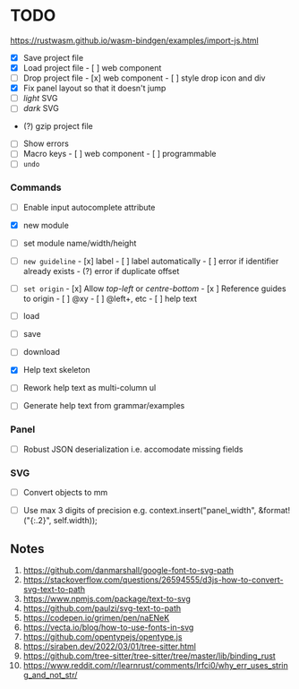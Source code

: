 # TODO

https://rustwasm.github.io/wasm-bindgen/examples/import-js.html

- [x] Save project file
- [x] Load project file
      - [ ] web component
- [ ] Drop project file
      - [x] web component
      - [ ] style drop icon and div
- [x] Fix panel layout so that it doesn't jump
- [ ] _light_ SVG
- [ ] _dark_ SVG
- (?) gzip project file
- [ ] Show errors
- [ ] Macro keys
      - [ ] web component
      - [ ] programmable
- [ ] `undo`

### Commands
- [ ] Enable input autocomplete attribute
- [x] new module
- [ ] set module name/width/height

- [ ] `new guideline`
      - [x] label
      - [ ] label automatically
      - [ ] error if identifier already exists
      - (?) error if duplicate offset

- [ ] `set origin`
      - [x] Allow _top-left_ or _centre-bottom_
      - [x  ] Reference guides to origin
      - [ ] @xy
      - [ ] @left+, etc
      - [ ] help text

- [ ] load
- [ ] save
- [ ] download

- [x] Help text skeleton
- [ ] Rework help text as multi-column ul
- [ ] Generate help text from grammar/examples

### Panel
- [ ] Robust JSON deserialization i.e. accomodate missing fields

### SVG
- [ ] Convert objects to mm
- [ ] Use max 3 digits of precision
      e.g. context.insert("panel_width", &format!("{:.2}", self.width));


## Notes

1.  https://github.com/danmarshall/google-font-to-svg-path
2.  https://stackoverflow.com/questions/26594555/d3js-how-to-convert-svg-text-to-path
3.  https://www.npmjs.com/package/text-to-svg
4.  https://github.com/paulzi/svg-text-to-path
5.  https://codepen.io/grimen/pen/naENeK
6.  https://vecta.io/blog/how-to-use-fonts-in-svg
7.  https://github.com/opentypejs/opentype.js
8.  https://siraben.dev/2022/03/01/tree-sitter.html
9.  https://github.com/tree-sitter/tree-sitter/tree/master/lib/binding_rust
10. https://www.reddit.com/r/learnrust/comments/lrfci0/why_err_uses_string_and_not_str/